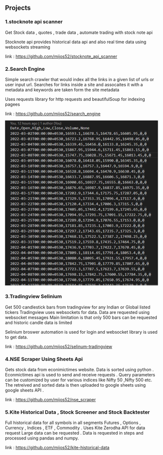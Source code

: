 ## Projects

### 1.stocknote api scanner

Get Stock data , quotes , trade data , automate trading with stock note api 

Stocknote api provides historical data api and also real time data using websockets
streaming

link : https://github.com/mijos52/stocknote_api_scanner

### 2.Search Engine 

Simple search crawler that would index all the links in a given list of urls or
user input url. Searches for links inside a site and assocaites it with a metadata
and keywords are taken form the site metadata

Uses requests library for http requests and beautifulSoup for indexing pagees

link : https://github.com/mijos52/search_engine

![image](https://github.com/mijos52/Portfolio/blob/main/Screenshot%20(8).png)

### 3.Tradingview Selinium

Get 500 candlestick bars from tradingview for any Indian or Global listed tickers
Tradingview uses websockets for data. Data are requested using websocket messages
Main limitation is that only 500 bars can be requested and historic candle data is 
limited 

Selinium broswer automation is used for login and websocket library is used to 
get data.

link : https://github.com/mijos52/selinum-tradingview

### 4.NSE Scraper Using Sheets Api

Gets stock data from econimictimes website. Data is sorted using python . Econmictimes
api is used to send and receive requests . Query parameters can be customized 
by user for various indices like Nifty 50 ,Nifty 500 etc. The retreived and sorted 
data is then uploaded to google sheets using google sheets API .

link : https://github.com/mijos52/nse_scraper

### 5.Kite Historical Data , Stock Screener and Stock Backtester

Full historical data for all symbols in all segments Futures , Options , Currency , Indices , ETF , Commodity . Uses Kite Zerodha API for data request
Large data can be requested . Data is requested in steps and processed using pandas and numpy.

link : https://github.com/mijos52/kite-historical-data
